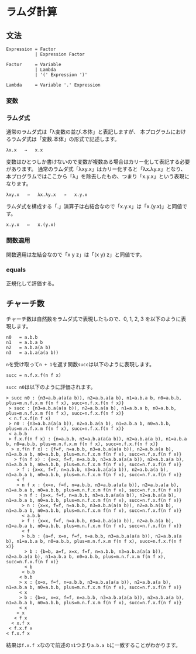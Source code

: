 # ラムダ計算

## 文法

```
Expression = Factor
           | Expression Factor

Factor     = Variable
           | Lambda
           | '(' Expression ')'

Lambda     = Variable '.' Expression
```

### 変数


### ラムダ式

通常のラムダ式は「λ変数の並び.本体」と表記しますが、
本プログラムにおけるラムダ式は「変数.本体」の形式で記述します。

```
λx.x   →   x.x
```


変数はひとつしか書けないので変数が複数ある場合はカリー化して表記する必要があります。
通常のラムダ式「λxy.x」はカリー化すると「λx.λy.x」となり、
本プログラムではここから「λ」を除去したもの、つまり「x.y.x」という表現になります。

```
λxy.x   →   λx.λy.x   →   x.y.x
```

ラムダ式を構成する「.」演算子は右結合なので「x.y.x」は「x.(y.x)」と同値です。

```
x.y.x   ⇔   x.(y.x)
```

### 関数適用

関数適用は左結合なので「x y z」は「(x y) z」と同値です。

### equals

正規化して評価する。


## チャーチ数

チャーチ数は自然数をラムダ式で表現したもので、0, 1, 2, 3 を以下のように表現します。

```
n0   = a.b.b
n1   = a.b.a b
n2   = a.b.a(a b)
n3   = a.b.a(a(a b))
```

`n`を受け取って`n + 1`を返す関数`succ`は以下のように表現します。

```
succ = n.f.x.f(n f x)
```

`succ n0`は以下のように評価されます。

```
> succ n0 : {n3=a.b.a(a(a b)), n2=a.b.a(a b), n1=a.b.a b, n0=a.b.b, plus=m.n.f.x.m f(n f x), succ=n.f.x.f(n f x)}
 > succ : {n3=a.b.a(a(a b)), n2=a.b.a(a b), n1=a.b.a b, n0=a.b.b, plus=m.n.f.x.m f(n f x), succ=n.f.x.f(n f x)}
 < n.f.x.f(n f x)
 > n0 : {n3=a.b.a(a(a b)), n2=a.b.a(a b), n1=a.b.a b, n0=a.b.b, plus=m.n.f.x.m f(n f x), succ=n.f.x.f(n f x)}
 < a.b.b
 > f.x.f(n f x) : {n=a.b.b, n3=a.b.a(a(a b)), n2=a.b.a(a b), n1=a.b.a b, n0=a.b.b, plus=m.n.f.x.m f(n f x), succ=n.f.x.f(n f x)}
  > x.f(n f x) : {f=f, n=a.b.b, n3=a.b.a(a(a b)), n2=a.b.a(a b), n1=a.b.a b, n0=a.b.b, plus=m.n.f.x.m f(n f x), succ=n.f.x.f(n f x)}
   > f(n f x) : {x=x, f=f, n=a.b.b, n3=a.b.a(a(a b)), n2=a.b.a(a b), n1=a.b.a b, n0=a.b.b, plus=m.n.f.x.m f(n f x), succ=n.f.x.f(n f x)}
    > f : {x=x, f=f, n=a.b.b, n3=a.b.a(a(a b)), n2=a.b.a(a b), n1=a.b.a b, n0=a.b.b, plus=m.n.f.x.m f(n f x), succ=n.f.x.f(n f x)}
    < f
    > n f x : {x=x, f=f, n=a.b.b, n3=a.b.a(a(a b)), n2=a.b.a(a b), n1=a.b.a b, n0=a.b.b, plus=m.n.f.x.m f(n f x), succ=n.f.x.f(n f x)}
     > n f : {x=x, f=f, n=a.b.b, n3=a.b.a(a(a b)), n2=a.b.a(a b), n1=a.b.a b, n0=a.b.b, plus=m.n.f.x.m f(n f x), succ=n.f.x.f(n f x)}
      > n : {x=x, f=f, n=a.b.b, n3=a.b.a(a(a b)), n2=a.b.a(a b), n1=a.b.a b, n0=a.b.b, plus=m.n.f.x.m f(n f x), succ=n.f.x.f(n f x)}
      < a.b.b
      > f : {x=x, f=f, n=a.b.b, n3=a.b.a(a(a b)), n2=a.b.a(a b), n1=a.b.a b, n0=a.b.b, plus=m.n.f.x.m f(n f x), succ=n.f.x.f(n f x)}
      < f
      > b.b : {a=f, x=x, f=f, n=a.b.b, n3=a.b.a(a(a b)), n2=a.b.a(a b), n1=a.b.a b, n0=a.b.b, plus=m.n.f.x.m f(n f x), succ=n.f.x.f(n f x)}
       > b : {b=b, a=f, x=x, f=f, n=a.b.b, n3=a.b.a(a(a b)), n2=a.b.a(a b), n1=a.b.a b, n0=a.b.b, plus=m.n.f.x.m f(n f x), succ=n.f.x.f(n f x)}
       < b
      < b.b
     < b.b
     > x : {x=x, f=f, n=a.b.b, n3=a.b.a(a(a b)), n2=a.b.a(a b), n1=a.b.a b, n0=a.b.b, plus=m.n.f.x.m f(n f x), succ=n.f.x.f(n f x)}
     < x
     > b : {b=x, x=x, f=f, n=a.b.b, n3=a.b.a(a(a b)), n2=a.b.a(a b), n1=a.b.a b, n0=a.b.b, plus=m.n.f.x.m f(n f x), succ=n.f.x.f(n f x)}
     < x
    < x
   < f x
  < x.f x
 < f.x.f x
< f.x.f x
```

結果は`f.x.f x`なので前述の`n1`つまり`a.b.a b`に一致することがわかります。
